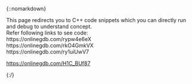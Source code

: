 {::nomarkdown}
<html>
This page redirects you to C++ code snippets which you can directly run and debug to understand concept.

</br>
Refer following links to see code: 
</br>
https://onlinegdb.com/rypw4e6eX
</br>
https://onlinegdb.com/rkO4GmkVX
</br>
https://onlinegdb.com/ry1uiUwV7

https://onlinegdb.com/H1C_BUf87
</html>
{:/}
